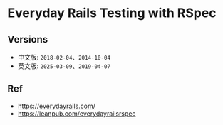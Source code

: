 # Everyday Rails Testing with RSpec

## Versions

* 中文版: `2018-02-04`、`2014-10-04`
* 英文版: `2025-03-09`、`2019-04-07`

## Ref

* <https://everydayrails.com/>
* <https://leanpub.com/everydayrailsrspec>
